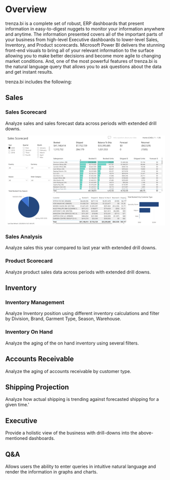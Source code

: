 # Overview

trenza.bi is a complete set of robust, ERP dashboards that present information in easy-to-digest nuggets to monitor your information anywhere and anytime. The information presented covers all of the important parts of your business from high-level Executive dashboards to lower-level Sales, Inventory, and Product scorecards. Microsoft Power BI delivers the stunning front-end visuals to bring all of your relevant information to the surface allowing you to make better decisions and become more agile to changing market conditions. And, one of the most powerful features of trenza.bi is the natural language query that allows you to ask questions about the data and get instant results.

trenza.bi includes the following:  

## Sales

### Sales Scorecard

Analyze sales and sales forecast data across periods with extended drill downs.

![Image](images/sales-scorecard.png)

### Sales Analysis

Analyze sales this year compared to last year with extended drill downs.

### Product Scorecard

Analyze product sales data across periods with extended drill downs.

## Inventory

### Inventory Management

Analyze Inventory position using different inventory calculations and filter by Division, Brand, Garment Type, Season, Warehouse.

### Inventory On Hand

Analyze the aging of the on hand inventory using several filters.

## Accounts Receivable

Analyze the aging of accounts receivable by customer type.

## Shipping Projection

Analyze how actual shipping is trending against forecasted shipping for a given time.'

## Executive

Provide a holistic view of the business with drill-downs into the above-mentioned dashboards.

## Q&A

Allows users the ability to enter queries in intuitive natural language and render the information in graphs and charts.
